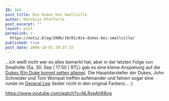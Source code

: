 ```yaml
---
ID: 164
post_title: Die Dukes bei Smallville
author: Matthias Pfefferle
post_excerpt: ""
layout: post
permalink: >
  https://notiz.blog/2006/10/01/die-dukes-bei-smallville/
published: true
post_date: 2006-10-01 20:37:15
---
```

...ich weiß nicht wer es alles bemerkt hat, aber in der letzten Folge von Smallville (Sa, 30. Sep | 17:50 | RTL) gab es eine kleine Anspielung auf die <a href="http://www.ein-duke-kommt-selten-allein.de/">Dukes (Ein Duke kommt selten alleine)</a>.
Die Hauptdarsteller der Dukes, John Schneider und Tom Wompat treffen aufeinander und fahren sogar eine runde im <a href="http://www.ein-duke-kommt-selten-allein.de/generalLee.php">General Lee</a> (leider nicht in den original Farben)... :)

<!--more-->

https://www.youtube.com/watch?v=NLRveAh68og